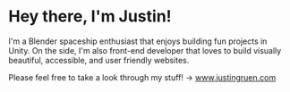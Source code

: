 # Hey there, I'm Justin!

I'm a Blender spaceship enthusiast that enjoys building fun projects in Unity. On the side, I'm also front-end developer that loves to build visually beautiful, accessible, and user friendly websites.

Please feel free to take a look through my stuff! -> www.justingruen.com
